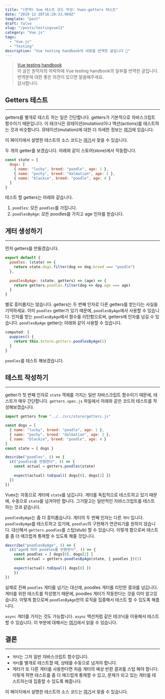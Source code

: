 ```yaml
---
title: "(번역) Vue 테스트 코드 작성: Vuex-getters 테스트"
date: "2019-12-28T16:20:33.969Z"
template: "post"
draft: false
slug: "/posts/testingvue13"
category: "Vue.js"
tags:
  - "Vue.js"
  - "Testing"
description: "Vue testing handbook의 내용을 번역한 글입니다 📖"
---
```


> [Vue testing handbook](https://lmiller1990.github.io/vue-testing-handbook/computed-properties.html#testing-computed-properties) <br>
> 이 글은 원작자의 허락하에 Vue testing handbook의 일부를 번역한 글입니다. <br>
> 번역문에 대한 좋은 의견이 있으면 말씀해주세요. <br>
> 감사합니다.



## Getters 테스트

---

getters를 별개로 테스트 하는 일은 간단합니다. getters가 기본적으로 자바스크립트 함수이기 때문입니다. 이 테크닉은 뮤테이션(mutation)이나 액션(actions)를 테스트하는 것과 비슷합니다. 뮤테이션(mutation)에 대한 더 자세한 정보는 [여기](https://lmiller1990.github.io/vue-testing-handbook/vuex-mutations.html)에 있습니다.

이 페이지에서 설명한 테스트의 소스 코드는 [여기](https://github.com/lmiller1990/vue-testing-handbook/blob/master/demo-app/tests/unit/getters.spec.js)서 찾을 수 있습니다.

두 개의 getter를 보겠습니다. 아래와 같이 스토어(store)에서 작동합니다.

``` js
const state = {
  dogs: [
    { name: "lucky", breed: "poodle", age: 1 },
    { name: "pochy", breed: "dalmatian", age: 2 },
    { name: "blackie", breed: "poodle", age: 4 }
  ]
}
```

테스트 할 getters는 아래와 같습니다.

1. `poodles`: 모든 `poodles`를 가집니다.
2. `poodlesByAge`: 모든 poodles를 가지고 age 인자를 받습니다.



## 게터 생성하기

---

먼저 getters를 만들겠습니다.

``` js
export default {
  poodles: (state) => {
    return state.dogs.filter(dog => dog.breed === "poodle")
  },
  
  poodlesByAge: (state, getters) => (age) => {
    return getters.poodles.filter(dog => dpg.age === age)
  }
}
```

별로 흥미롭지는 않습니다. getters는 두 번째 인자로 다른 getters를 받는다는 사실을 기억하세요. 이미 `poodles` getter가 있기 때문에, `poodlesByAge`에서 사용할 수 있습니다. 인자를 받는  `poodlesByAge`에서 함수를 리턴함으로써, getters에 인자를 넘길 수 있습니다. `poodlesByAge` getter는 아래와 같이 사용할 수 있습니다.

``` js
computed: {
  puppies() {
    return this.$store.getters.poodlesByAge(1)
  }
}
```

`poodles`를 테스트 해보겠습니다.



## 테스트 작성하기

---

getter가 첫 번째 인자로  `state` 객체를 가지는 일반 자바스크립트 함수이기 때문에, 테스트가 매우 간단합니다. `getters.spec.js` 파일에서 아래와 같은 코드의 테스트를 작성해보겠습니다.

``` js
import getters from "../../src/store/getters.js"

const dogs = [
  { name: "lucky", breed: "poodle", age: 1 },
  { name: "pochy", breed: "dalmatian", age: 2 },
  { name: "blackie", breed: "poodle", age: 4 }
]
const state = { dogs }

describe("poodles", () => {
  it("poodles를 반환한다", () => {
    const actual = getters.poodles(state)
    
    expect(actual).toEqual([ dogs[0], dogs[2] ])
  })
})
```

Vuex는 자동으로 게터에 `state`를 넘깁니다. 게터를 독립적으로 테스트하고 있기 때문에, 수동으로 `state`를 넘겨야만 합니다. 그거말고는 일반적인 자바스크립트를 테스트 하는 것과 같습니다.

`poodlesByAge`는 좀 더 흥미롭습니다. 게터의 두 번째 인자는 다른 `게터` 입니다. `poodlesByAge`를 테스트하고 있기에, `poodles`의 구현체가 연관되기를 원하지 않습니다. 대신해서 `getters.poodles`를 스텁(stub) 할 수 있습니다. 이렇게 함으로써 테스트를 좀 더 매끄럽게 통제할 수 있도록 해줄 것입니다.

``` js
describe("poodlesByAge", () => {
  it("age에 따라 poodles를 반환한다", () => {
    const poodles = [ dogs[0], dogs[2] ]
    const actual = getters.poodlesByAge(state, { poodles })(1)
    
    expect(actual).toEqual([ dogs[0] ])
	})
})
```

실제로 진짜 `poodles` 게터를 넘기는 대신에, poodles 게터를 리턴한 결과를 넘깁니다. 게터를 위한 테스트를 작성했기 때문에, poodles 게터가 작동한다는 것을 이미 알고있습니다. 이렇게 함으로써  `poodlesByAge`만의 로직을 집중해서 테스트 할 수 있도록 해줍니다.

`async` 게터를 가지는 것도 가능합니다. `async` 액션처럼 같은 테크닉을 이용해서 테스트할 수 있습니다. 이 부분에 대해서는 [여기](https://lmiller1990.github.io/vue-testing-handbook/vuex-actions.html)에서 읽을 수 있습니다.



## 결론

---

- `게터`는 그저 일반 자바스크립트 함수입니다.
- `게터`를 별개로 테스트할 때, 상태를 수동으로 넘겨야 합니다.
- 게터가 또 다른 게터를 사용한다면 처음 게터의 예상 반환 결과를 스텁 해야 합니다. 이렇게 하면 테스트를 좀 더 매끄럽게 통제할 수 있고, 문제가 되고 있는 게터를 테스트하는데 집중할 수 있도록 해줍니다.

이 페이지에서 설명한 테스트의 소스 코드는 [여기](https://github.com/lmiller1990/vue-testing-handbook/blob/master/demo-app/tests/unit/getters.spec.js)서 찾을 수 있습니다.







